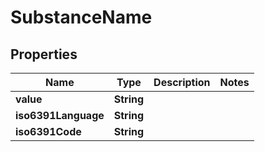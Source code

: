 
# SubstanceName

## Properties
Name | Type | Description | Notes
------------ | ------------- | ------------- | -------------
**value** | **String** |  | 
**iso6391Language** | **String** |  | 
**iso6391Code** | **String** |  | 



